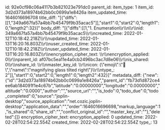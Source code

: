 id: 92e0cf98c06a4117b3b821023e791dc0
parent_id: 
item_type: 1
item_id: 3d2d373a18974b62bb0c0699a1e8426a
item_updated_time: 1646016696708
title_diff: "[{\"diffs\":[[1,\"349a667fa57a4bb7b45479f9b35acac5\"]],\"start1\":0,\"start2\":0,\"length1\":0,\"length2\":32}]"
body_diff: "[{\"diffs\":[[1,\"1. Enumeration\\\r\\\n\\\r\\\nid: 349a667fa57a4bb7b45479f9b35acac5\\\r\\\ncreated_time: 2022-01-12T10:18:42.218Z\\\r\\\nupdated_time: 2022-01-13T16:20:16.803Z\\\r\\\nuser_created_time: 2022-01-12T10:18:42.218Z\\\r\\\nuser_updated_time: 2022-01-13T16:20:16.803Z\\\r\\\nencryption_cipher_text: \\\r\\\nencryption_applied: 0\\\r\\\nparent_id: af07bc5ea11e4a0cb2496bc3ac7d8e06\\\r\\\nis_shared: 0\\\r\\\nshare_id: \\\r\\\nmaster_key_id: \\\r\\\nicon: {\\\"emoji\\\":\\\"🔎\\\",\\\"name\\\":\\\"magnifying glass tilted right\\\"}\\\r\\\ntype_: 2\"]],\"start1\":0,\"start2\":0,\"length1\":0,\"length2\":432}]"
metadata_diff: {"new":{"id":"3d2d373a18974b62bb0c0699a1e8426a","parent_id":"fb73d1d872ce4ee6ab184091f1e4c67b","latitude":"0.00000000","longitude":"0.00000000","altitude":"0.0000","author":"","source_url":"","is_todo":0,"todo_due":0,"todo_completed":0,"source":"joplin-desktop","source_application":"net.cozic.joplin-desktop","application_data":"","order":1646016696698,"markup_language":1,"is_shared":0,"share_id":"","conflict_original_id":"","master_key_id":""},"deleted":[]}
encryption_cipher_text: 
encryption_applied: 0
updated_time: 2022-02-28T02:54:22.554Z
created_time: 2022-02-28T02:54:22.554Z
type_: 13